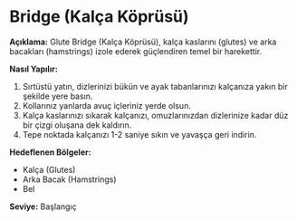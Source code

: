 # Bridge (Kalça Köprüsü)

**Açıklama:**
Glute Bridge (Kalça Köprüsü), kalça kaslarını (glutes) ve arka bacakları (hamstrings) izole ederek güçlendiren temel bir harekettir.

**Nasıl Yapılır:**
1.  Sırtüstü yatın, dizlerinizi bükün ve ayak tabanlarınızı kalçanıza yakın bir şekilde yere basın.
2.  Kollarınız yanlarda avuç içleriniz yerde olsun.
3.  Kalça kaslarınızı sıkarak kalçanızı, omuzlarınızdan dizlerinize kadar düz bir çizgi oluşana dek kaldırın.
4.  Tepe noktada kalçanızı 1-2 saniye sıkın ve yavaşça geri indirin.

**Hedeflenen Bölgeler:**
* Kalça (Glutes)
* Arka Bacak (Hamstrings)
* Bel

**Seviye:** Başlangıç